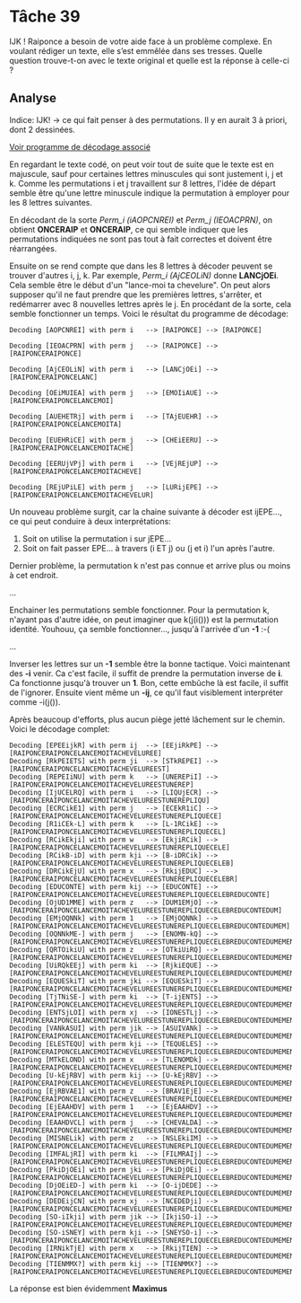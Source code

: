 # Tâche 39

IJK ! Raiponce a besoin de votre aide face à un problème complexe. En voulant rédiger un
texte, elle s’est emmêlée dans ses tresses. Quelle question trouve-t-on avec le texte original
et quelle est la réponse à celle-ci ?

## Analyse

Indice: IJK! -> ce qui fait penser à des permutations. Il y en aurait 3 à priori, dont 2 dessinées.

[Voir programme de décodage associé](./../code/P39.py)

En regardant le texte codé, on peut voir tout de suite que le texte est en majuscule, sauf pour certaines lettres minuscules qui sont justement i, j et k.
Comme les permutations i et j travaillent sur 8 lettres, l'idée de départ semble être qu'une lettre  minuscule indique la permutation à employer pour les 8 lettres suivantes.

En décodant de la sorte *Perm_i (iAOPCNREI)* et *Perm_j (IEOACPRN)*, on obtient **ONCERAIP** et **ONCERAIP**, ce qui semble indiquer que les permutations indiquées ne sont pas tout à fait correctes et doivent être réarrangées.

Ensuite on se rend compte que dans les 8 lettres à décoder peuvent se trouver d'autres i, j, k. Par exemple, *Perm_i (AjCEOLiN)* donne **LANCjOEi**. Cela semble être le début d'un "lance-moi ta chevelure".
On peut alors supposer qu'il ne faut prendre que les premières lettres, s'arrêter, et redémarrer avec 8 nouvelles lettres après le j. En procédant de la sorte, cela semble fonctionner un temps. Voici le résultat du programme de décodage:


```Decoding [AOPCNREI] with perm i   --> [RAIPONCE] --> [RAIPONCE]```

```Decoding [IEOACPRN] with perm j   --> [RAIPONCE] --> [RAIPONCERAIPONCE]```

```Decoding [AjCEOLiN] with perm i   --> [LANCjOEi] --> [RAIPONCERAIPONCELANC]```

```Decoding [OEiMUIEA] with perm j   --> [EMOIiAUE] --> [RAIPONCERAIPONCELANCEMOI]```

```Decoding [AUEHETRj] with perm i   --> [TAjEUEHR] --> [RAIPONCERAIPONCELANCEMOITA]```

```Decoding [EUEHRiCE] with perm j   --> [CHEiEERU] --> [RAIPONCERAIPONCELANCEMOITACHE]```

```Decoding [EERUjVPj] with perm i   --> [VEjREjUP] --> [RAIPONCERAIPONCELANCEMOITACHEVE]```

```Decoding [REjUPiLE] with perm j   --> [LURijEPE] --> [RAIPONCERAIPONCELANCEMOITACHEVELUR]```

Un nouveau problème surgit, car la chaine suivante à décoder est ijEPE..., ce qui peut conduire à deux interprétations:
1. Soit on utilise la permutation i sur jEPE...
2. Soit on fait passer EPE... à travers (i ET j) ou (j et i) l'un après l'autre.

Dernier problème, la permutation k n'est pas connue et arrive plus ou moins à cet endroit.

...

Enchainer les permutations semble fonctionner. Pour la permutation k, n'ayant pas d'autre idée, on peut imaginer que k(j(i())) est la permutation identité. Youhouu, ça semble fonctionner..., jusqu'à l'arrivée d'un **-1** :-(

...

Inverser les lettres sur un **-1** semble être la bonne tactique. Voici maintenant des **-i** venir. Ca c'est facile, il suffit de prendre la permutation inverse de **i**. Ca fonctionne jusqu'à trouver un **1**. Bon, cette embûche là est facile, il suffit de l'ignorer. Ensuite vient même un **-ij**, ce qu'il faut visiblement interpréter comme -i(j()).

Après beaucoup d'efforts, plus aucun piège jetté lâchement sur le chemin. Voici le décodage complet:

```
Decoding [EPEEijkR] with perm ij  --> [EEjiRkPE] --> [RAIPONCERAIPONCELANCEMOITACHEVELUREE]
Decoding [RkPEIETS] with perm ji  --> [STkREPEI] --> [RAIPONCERAIPONCELANCEMOITACHEVELUREEST]
Decoding [REPEIiNU] with perm k   --> [UNEREPiI] --> [RAIPONCERAIPONCELANCEMOITACHEVELUREESTUNEREP]
Decoding [IjUCELRQ] with perm i   --> [LIQUjECR] --> [RAIPONCERAIPONCELANCEMOITACHEVELUREESTUNEREPLIQU]
Decoding [ECRCikE1] with perm j   --> [ECEkR1iC] --> [RAIPONCERAIPONCELANCEMOITACHEVELUREESTUNEREPLIQUECE]
Decoding [R1iCEk-L] with perm k   --> [L-1RCikE] --> [RAIPONCERAIPONCELANCEMOITACHEVELUREESTUNEREPLIQUECEL]
Decoding [RCikEkji] with perm w   --> [EkjiRCik] --> [RAIPONCERAIPONCELANCEMOITACHEVELUREESTUNEREPLIQUECELE]
Decoding [RCikB-iD] with perm kji --> [B-iDRCik] --> [RAIPONCERAIPONCELANCEMOITACHEVELUREESTUNEREPLIQUECELEB]
Decoding [DRCikEjU] with perm x   --> [RkijEDUC] --> [RAIPONCERAIPONCELANCEMOITACHEVELUREESTUNEREPLIQUECELEBR]
Decoding [EDUCONTE] with perm kij --> [EDUCONTE] --> [RAIPONCERAIPONCELANCEMOITACHEVELUREESTUNEREPLIQUECELEBREDUCONTE]
Decoding [OjUD1MME] with perm z   --> [DUM1EMjO] --> [RAIPONCERAIPONCELANCEMOITACHEVELUREESTUNEREPLIQUECELEBREDUCONTEDUM]
Decoding [EMjOQNNk] with perm 1   --> [EMjOQNNk] --> [RAIPONCERAIPONCELANCEMOITACHEVELUREESTUNEREPLIQUECELEBREDUCONTEDUMEM]
Decoding [OQNNkME-] with perm j   --> [ENOMN-kQ] --> [RAIPONCERAIPONCELANCEMOITACHEVELUREESTUNEREPLIQUECELEBREDUCONTEDUMEMENOMN]
Decoding [QRTOikiU] with perm z   --> [OTkiUiRQ] --> [RAIPONCERAIPONCELANCEMOITACHEVELUREESTUNEREPLIQUECELEBREDUCONTEDUMEMENOMNOT]
Decoding [UiRQkEEj] with perm ki  --> [RjkiEQUE] --> [RAIPONCERAIPONCELANCEMOITACHEVELUREESTUNEREPLIQUECELEBREDUCONTEDUMEMENOMNOTR]
Decoding [EQUESkiT] with perm jki --> [EQUESkiT] --> [RAIPONCERAIPONCELANCEMOITACHEVELUREESTUNEREPLIQUECELEBREDUCONTEDUMEMENOMNOTREQUES]
Decoding [TjTNiSE-] with perm ki  --> [T-ijENTS] --> [RAIPONCERAIPONCELANCEMOITACHEVELUREESTUNEREPLIQUECELEBREDUCONTEDUMEMENOMNOTREQUEST]
Decoding [ENTSjLOI] with perm xj  --> [IONESTLj] --> [RAIPONCERAIPONCELANCEMOITACHEVELUREESTUNEREPLIQUECELEBREDUCONTEDUMEMENOMNOTREQUESTIONESTL]
Decoding [VANkASUI] with perm jik --> [ASUIVANk] --> [RAIPONCERAIPONCELANCEMOITACHEVELUREESTUNEREPLIQUECELEBREDUCONTEDUMEMENOMNOTREQUESTIONESTLASUIVAN]
Decoding [ELESTEQU] with perm kji --> [TEQUELES] --> [RAIPONCERAIPONCELANCEMOITACHEVELUREESTUNEREPLIQUECELEBREDUCONTEDUMEMENOMNOTREQUESTIONESTLASUIVANTEQUELES]
Decoding [MTkELOND] with perm x   --> [TLENOMDk] --> [RAIPONCERAIPONCELANCEMOITACHEVELUREESTUNEREPLIQUECELEBREDUCONTEDUMEMENOMNOTREQUESTIONESTLASUIVANTEQUELESTLENOMD]
Decoding [U-kEjRBV] with perm kij --> [U-kEjRBV] --> [RAIPONCERAIPONCELANCEMOITACHEVELUREESTUNEREPLIQUECELEBREDUCONTEDUMEMENOMNOTREQUESTIONESTLASUIVANTEQUELESTLENOMDU]
Decoding [EjRBVAE1] with perm z   --> [BRAV1EjE] --> [RAIPONCERAIPONCELANCEMOITACHEVELUREESTUNEREPLIQUECELEBREDUCONTEDUMEMENOMNOTREQUESTIONESTLASUIVANTEQUELESTLENOMDUBRAV]
Decoding [EjEAAHDV] with perm 1   --> [EjEAAHDV] --> [RAIPONCERAIPONCELANCEMOITACHEVELUREESTUNEREPLIQUECELEBREDUCONTEDUMEMENOMNOTREQUESTIONESTLASUIVANTEQUELESTLENOMDUBRAVE]
Decoding [EAAHDVCL] with perm j   --> [CHEVALDA] --> [RAIPONCERAIPONCELANCEMOITACHEVELUREESTUNEREPLIQUECELEBREDUCONTEDUMEMENOMNOTREQUESTIONESTLASUIVANTEQUELESTLENOMDUBRAVECHEVALDA]
Decoding [MISNELik] with perm z   --> [NSLEkiIM] --> [RAIPONCERAIPONCELANCEMOITACHEVELUREESTUNEREPLIQUECELEBREDUCONTEDUMEMENOMNOTREQUESTIONESTLASUIVANTEQUELESTLENOMDUBRAVECHEVALDANSLE]
Decoding [IMFALjRI] with perm ki  --> [FILMRAIj] --> [RAIPONCERAIPONCELANCEMOITACHEVELUREESTUNEREPLIQUECELEBREDUCONTEDUMEMENOMNOTREQUESTIONESTLASUIVANTEQUELESTLENOMDUBRAVECHEVALDANSLEFILMRAI]
Decoding [PkiDjOEi] with perm jki --> [PkiDjOEi] --> [RAIPONCERAIPONCELANCEMOITACHEVELUREESTUNEREPLIQUECELEBREDUCONTEDUMEMENOMNOTREQUESTIONESTLASUIVANTEQUELESTLENOMDUBRAVECHEVALDANSLEFILMRAIP]
Decoding [DjOEiED-] with perm ki  --> [O-ijDEDE] --> [RAIPONCERAIPONCELANCEMOITACHEVELUREESTUNEREPLIQUECELEBREDUCONTEDUMEMENOMNOTREQUESTIONESTLASUIVANTEQUELESTLENOMDUBRAVECHEVALDANSLEFILMRAIPO]
Decoding [DEDEijCN] with perm xj  --> [NCEDEDji] --> [RAIPONCERAIPONCELANCEMOITACHEVELUREESTUNEREPLIQUECELEBREDUCONTEDUMEMENOMNOTREQUESTIONESTLASUIVANTEQUELESTLENOMDUBRAVECHEVALDANSLEFILMRAIPONCEDED]
Decoding [SO-iIkji] with perm jik --> [IkjiSO-i] --> [RAIPONCERAIPONCELANCEMOITACHEVELUREESTUNEREPLIQUECELEBREDUCONTEDUMEMENOMNOTREQUESTIONESTLASUIVANTEQUELESTLENOMDUBRAVECHEVALDANSLEFILMRAIPONCEDEDI]
Decoding [SO-iSNEY] with perm kji --> [SNEYSO-i] --> [RAIPONCERAIPONCELANCEMOITACHEVELUREESTUNEREPLIQUECELEBREDUCONTEDUMEMENOMNOTREQUESTIONESTLASUIVANTEQUELESTLENOMDUBRAVECHEVALDANSLEFILMRAIPONCEDEDISNEYSO]
Decoding [IRNikTjE] with perm x   --> [RkijTIEN] --> [RAIPONCERAIPONCELANCEMOITACHEVELUREESTUNEREPLIQUECELEBREDUCONTEDUMEMENOMNOTREQUESTIONESTLASUIVANTEQUELESTLENOMDUBRAVECHEVALDANSLEFILMRAIPONCEDEDISNEYSOR]
Decoding [TIENMMX?] with perm kij --> [TIENMMX?] --> [RAIPONCERAIPONCELANCEMOITACHEVELUREESTUNEREPLIQUECELEBREDUCONTEDUMEMENOMNOTREQUESTIONESTLASUIVANTEQUELESTLENOMDUBRAVECHEVALDANSLEFILMRAIPONCEDEDISNEYSORTIENMMX?]
```

La réponse est bien évidemment **Maximus**





